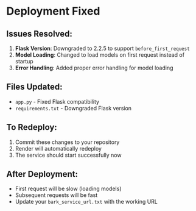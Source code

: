 # Deployment Fixed

## Issues Resolved:
1. **Flask Version**: Downgraded to 2.2.5 to support `before_first_request`
2. **Model Loading**: Changed to load models on first request instead of startup
3. **Error Handling**: Added proper error handling for model loading

## Files Updated:
- `app.py` - Fixed Flask compatibility
- `requirements.txt` - Downgraded Flask version

## To Redeploy:
1. Commit these changes to your repository
2. Render will automatically redeploy
3. The service should start successfully now

## After Deployment:
- First request will be slow (loading models)
- Subsequent requests will be fast
- Update your `bark_service_url.txt` with the working URL 